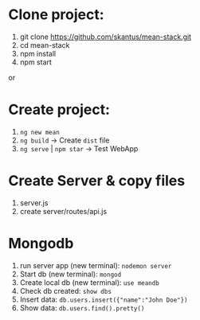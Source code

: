 # Clone project:
1. git clone https://github.com/skantus/mean-stack.git
2. cd mean-stack
3. npm install
4. npm start

or

# Create project:
1. `ng new mean`
2. `ng build` -> Create `dist` file
3. `ng serve` | `npm star` -> Test WebApp

# Create Server & copy files
1. server.js
2. create server/routes/api.js

# Mongodb
1. run server app (new terminal): `nodemon server`
2. Start db (new terminal): `mongod`
3. Create local db (new terminal): `use meandb`
4. Check db created: `show dbs`
5. Insert data: `db.users.insert({"name":"John Doe"})`
6. Show data: `db.users.find().pretty()`
